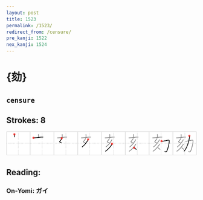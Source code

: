 ```yaml
---
layout: post
title: 1523
permalink: /1523/
redirect_from: /censure/
pre_kanji: 1522
nex_kanji: 1524
---
```


# {劾}

## `censure`

## Strokes: 8

<div class="stroke"><img src="../images/E58ABE.png" /></div>

## Reading:

### On-Yomi: ガイ
